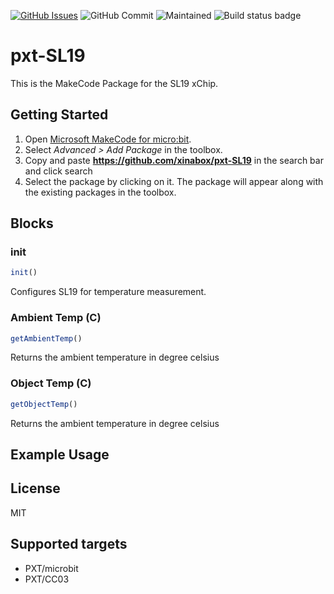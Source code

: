 [![GitHub Issues](https://img.shields.io/github/issues/xinabox/pxt-SL19.svg)](https://github.com/xinabox/pxt-SL19/issues) ![GitHub Commit](https://img.shields.io/github/last-commit/xinabox/pxt-SL19) ![Maintained](https://img.shields.io/maintenance/yes/2020) ![Build status badge](https://github.com/xinabox/pxt-SL19/workflows/MakeCode/badge.svg)

# pxt-SL19

This is the MakeCode Package for the SL19 xChip.

## Getting Started

1. Open [Microsoft MakeCode for micro:bit](https://makecode.microbit.org).
2. Select *Advanced > Add Package* in the toolbox.
3. Copy and paste **https://github.com/xinabox/pxt-SL19** in the search bar and click search
4. Select the package by clicking on it. The package will appear along with the existing packages in the toolbox.

## Blocks

### init
```typescript
init()
```
Configures SL19 for temperature measurement.

### Ambient Temp (C)
```typescript
getAmbientTemp()
```
Returns the ambient temperature in degree celsius

### Object Temp (C)

```typescript
getObjectTemp()
```
Returns the ambient temperature in degree celsius

## Example Usage

## License

MIT

## Supported targets

* PXT/microbit
* PXT/CC03

